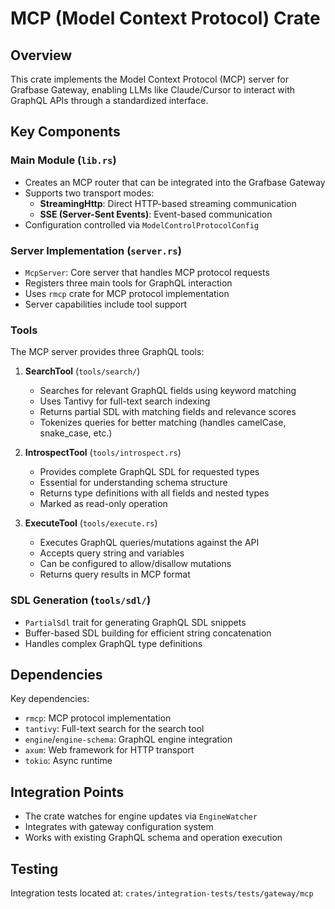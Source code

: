 # MCP (Model Context Protocol) Crate

## Overview

This crate implements the Model Context Protocol (MCP) server for Grafbase Gateway, enabling LLMs like Claude/Cursor to interact with GraphQL APIs through a standardized interface.

## Key Components

### Main Module (`lib.rs`)

- Creates an MCP router that can be integrated into the Grafbase Gateway
- Supports two transport modes:
  - **StreamingHttp**: Direct HTTP-based streaming communication
  - **SSE (Server-Sent Events)**: Event-based communication
- Configuration controlled via `ModelControlProtocolConfig`

### Server Implementation (`server.rs`)

- `McpServer`: Core server that handles MCP protocol requests
- Registers three main tools for GraphQL interaction
- Uses `rmcp` crate for MCP protocol implementation
- Server capabilities include tool support

### Tools

The MCP server provides three GraphQL tools:

1. **SearchTool** (`tools/search/`)

   - Searches for relevant GraphQL fields using keyword matching
   - Uses Tantivy for full-text search indexing
   - Returns partial SDL with matching fields and relevance scores
   - Tokenizes queries for better matching (handles camelCase, snake_case, etc.)

2. **IntrospectTool** (`tools/introspect.rs`)

   - Provides complete GraphQL SDL for requested types
   - Essential for understanding schema structure
   - Returns type definitions with all fields and nested types
   - Marked as read-only operation

3. **ExecuteTool** (`tools/execute.rs`)
   - Executes GraphQL queries/mutations against the API
   - Accepts query string and variables
   - Can be configured to allow/disallow mutations
   - Returns query results in MCP format

### SDL Generation (`tools/sdl/`)

- `PartialSdl` trait for generating GraphQL SDL snippets
- Buffer-based SDL building for efficient string concatenation
- Handles complex GraphQL type definitions

## Dependencies

Key dependencies:

- `rmcp`: MCP protocol implementation
- `tantivy`: Full-text search for the search tool
- `engine`/`engine-schema`: GraphQL engine integration
- `axum`: Web framework for HTTP transport
- `tokio`: Async runtime

## Integration Points

- The crate watches for engine updates via `EngineWatcher`
- Integrates with gateway configuration system
- Works with existing GraphQL schema and operation execution

## Testing

Integration tests located at: `crates/integration-tests/tests/gateway/mcp`

